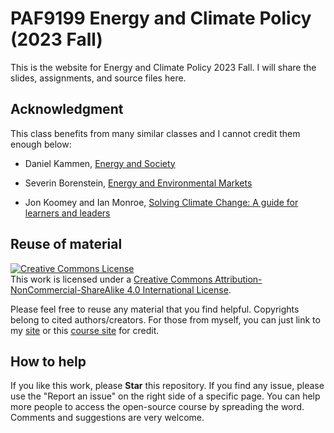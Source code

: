 # PAF9199 Energy and Climate Policy (2023 Fall)

This is the website for Energy and Climate Policy 2023 Fall. I will share the slides, assignments, and source files here.  

## Acknowledgment

This class benefits from many similar classes and I cannot credit them enough below:  

- Daniel Kammen, [Energy and Society](http://kammen.berkeley.edu/)  

- Severin Borenstein, [Energy and Environmental Markets](http://courses.haas.berkeley.edu/descriptions/Descriptions/EWMBA212-1_Spring14.htm)  

- Jon Koomey and Ian Monroe, [Solving Climate Change: A guide for learners and leaders](https://doi.org/10.1088/978-0-7503-4032-8)  


## Reuse of material

<a rel="license" href="http://creativecommons.org/licenses/by-nc-sa/4.0/"><img alt="Creative Commons License" style="border-width:0" src="https://i.creativecommons.org/l/by-nc-sa/4.0/88x31.png" /></a><br />This work is licensed under a <a rel="license" href="http://creativecommons.org/licenses/by-nc-sa/4.0/">Creative Commons Attribution-NonCommercial-ShareAlike 4.0 International License</a>. 

Please feel free to reuse any material that you find helpful. Copyrights belong to cited authors/creators. For those from myself, you can just link to my [site](https://drganghe.github.io) or this [course site](https://drganghe.github.io/energy-climate-policy) for credit.

## How to help  

If you like this work, please **Star** this repository. If you find any issue, please use the "Report an issue" on the right side of a specific page. You can help more people to access the open-source course by spreading the word. Comments and suggestions are very welcome.
